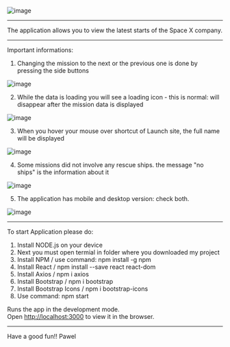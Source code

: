 ![image](https://user-images.githubusercontent.com/78322363/139315758-79afcfd0-eb82-4b71-80ce-3e0118476cc2.png)

****


The application allows you to view the latest starts of the Space X company.




****

Important informations: 

1. Changing the mission to the next or the previous one is done by pressing the side buttons

![image](https://user-images.githubusercontent.com/78322363/139317855-47235bb3-8cbe-48d8-9577-6ae3552ced1f.png)


2. While the data is loading you will see a loading icon - this is normal: will disappear after the mission data is displayed

![image](https://user-images.githubusercontent.com/78322363/139318438-7ab8f4ed-3c2e-411f-85d3-1346e826301e.png)


3. When you hover your mouse over shortcut of Launch site, the full name will be displayed

![image](https://user-images.githubusercontent.com/78322363/139320331-d9a12418-7e81-478a-9502-9e3a472000df.png)


4. Some missions did not involve any rescue ships. the message "no ships" is the information about it

![image](https://user-images.githubusercontent.com/78322363/140171183-566d6aab-cb35-40a4-81c7-6467a520ae52.png)


5. The application has mobile and desktop version: check both.



![image](https://user-images.githubusercontent.com/78322363/139315650-9245beba-deaa-4cb8-a348-d0767d437324.png)


****
To start Application please do:
1. Install NODE.js on your device
2. Next you must open termial in folder where you downloaded my project
3. Install NPM / use command: npm install -g npm
4. Install React / npm install --save react react-dom
5. Install Axios / npm i axios
6. Install Bootstrap / npm i bootstrap
7. Install Bootstrap Icons / npm i bootstrap-icons
8. Use command: npm start

Runs the app in the development mode.\
Open [http://localhost:3000](http://localhost:3000) to view it in the browser.
****


Have a good fun!!
Pawel


